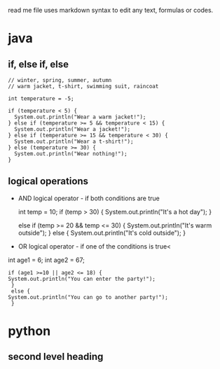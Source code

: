 read me file uses markdown syntax to edit any text, formulas or codes.

# java

##  if, else if, else

    // winter, spring, summer, autumn
    // warm jacket, t-shirt, swimming suit, raincoat

    int temperature = -5;

    if (temperature < 5) {
      System.out.println("Wear a warm jacket!");
    } else if (temperature >= 5 && temperature < 15) {
      System.out.println("Wear a jacket!");
    } else if (temperature >= 15 && temperature < 30) {
      System.out.println("Wear a t-shirt!");
    } else (temperature >= 30) {
      System.out.println("Wear nothing!");
    }

## logical operations

- AND logical operator - if both conditions are true
  
    int temp = 10;
    if (temp > 30) {
    System.out.println("It's a hot day");
     }

     else if (temp >= 20 && temp <= 30) {
     System.out.println("It's warm outside");
     }
     else {
     System.out.println("It's cold outside");
     }

- OR logical operator - if one of the conditions is true<

int age1 = 6;
    int age2 = 67;

    if (age1 >=10 || age2 <= 18) {
    System.out.println("You can enter the party!");
     }
     else {
    System.out.println("You can go to another party!");
     }

  
# python

## second level heading
